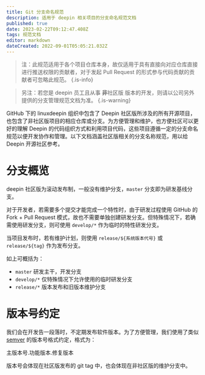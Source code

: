 ```yaml
---
title: Git 分支命名规范
description: 适用于 deepin 相关项目的分支命名规范文档
published: true
date: 2023-02-22T09:12:47.408Z
tags: 规范文档
editor: markdown
dateCreated: 2022-09-01T05:05:21.032Z
---
```


> 注：此规范适用于各个项目仓库本身，故仅适用于具有直接向对应仓库直接进行推送权限的贡献者，对于发起 Pull Request 的形式参与代码贡献的贡献者可忽略此规范。
{.is-info}

> 另注：若您是 deepin 员工且从事 **非**社区版 版本的开发，则请以公司另外提供的分支管理规范文档为准。
{.is-warning}

GitHub 下的 linuxdeepin 组织中包含了 Deepin 社区版所涉及的所有开源项目，也包含了非社区版项目的相应仓库或分支。为方便管理和维护，也方便社区可以更好的理解 Deepin 的代码组织方式和利用项目代码，这些项目遵循一定的分支命名规范以便开发协作和管理。以下文档涵盖社区版相关的分支名称规范，用以给 Deepin 开源社区参考。

# 分支概览

deepin 社区版为滚动发布制，一般没有维护分支，`master` 分支即为研发基线分支。

对于开发者，若需要多个提交才能完成一个特性时，由于研发过程使用 GitHub 的 Fork + Pull Request 模式，故也不需要单独创建研发分支。但特殊情况下，若确需使用研发分支，则可使用 `develop/*` 作为临时的特性研发分支。

当项目发布时，若有维护计划，则使用 `release/${系统版本代号}` 或 `release/${tag}` 作为发布分支。

如上可概括为：

- `master` 研发主干，开发分支
- `develop/*` 仅特殊情况下允许使用的临时研发分支
- `release/*` 版本发布和旧版本维护分支

# 版本号约定

我们会在开发告一段落时，不定期发布软件版本。为了方便管理，我们使用了类似 [semver](https://semver.org/lang/zh-CN/) 的版本号格式约定，格式为：

主版本号.功能版本.修复版本

版本号会体现在社区版发布的 git tag 中，也会体现在非社区版的维护分支中。